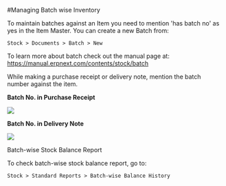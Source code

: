 #Managing Batch wise Inventory

To maintain batches against an Item you need to mention 'has batch no' as yes in the Item Master. You can create a new Batch from:

`Stock > Documents > Batch > New`

To learn more about batch check out the manual page at: https://manual.erpnext.com/contents/stock/batch

While making a purchase receipt or delivery note, mention the batch number against the item. 

**Batch No. in Purchase Receipt**

<img src="{{docs_base_path}}/assets/img/articles/Screen Shot 2015-06-23 at 5.33.37 pm.png">

**Batch No. in Delivery Note**

<img src="{{docs_base_path}}/assets/img/articles/Screen Shot 2015-06-23 at 5.35.28 pm.png"><br>

Batch-wise Stock Balance Report 

To check batch-wise stock balance report, go to:

`Stock > Standard Reports > Batch-wise Balance History`
